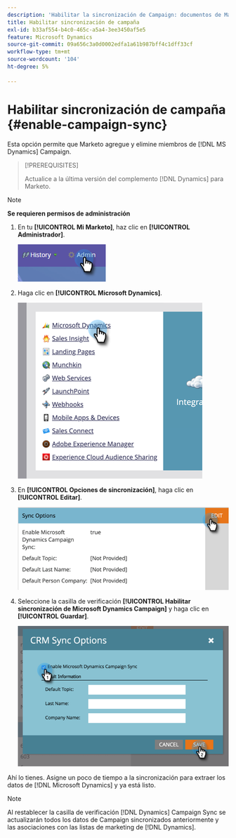 ```yaml
---
description: 'Habilitar la sincronización de Campaign: documentos de Marketo, documentación del producto'
title: Habilitar sincronización de campaña
exl-id: b33af554-b4c0-465c-a5a4-3ee3450af5e5
feature: Microsoft Dynamics
source-git-commit: 09a656c3a0d0002edfa1a61b987bff4c1dff33cf
workflow-type: tm+mt
source-wordcount: '104'
ht-degree: 5%

---
```


# Habilitar sincronización de campaña {#enable-campaign-sync}

Esta opción permite que Marketo agregue y elimine miembros de [!DNL MS Dynamics] Campaign.

>[!PREREQUISITES]
>
>Actualice a la última versión del complemento [!DNL Dynamics] para Marketo.

>[!NOTE]
>
>**Se requieren permisos de administración**

1. En tu **[!UICONTROL Mi Marketo]**, haz clic en **[!UICONTROL Administrador]**.

   ![](assets/enable-campaign-sync-1.png)

1. Haga clic en **[!UICONTROL Microsoft Dynamics]**.

   ![](assets/enable-campaign-sync-2.png)

1. En **[!UICONTROL Opciones de sincronización]**, haga clic en **[!UICONTROL Editar]**.

   ![](assets/enable-campaign-sync-3.png)

1. Seleccione la casilla de verificación **[!UICONTROL Habilitar sincronización de Microsoft Dynamics Campaign]** y haga clic en **[!UICONTROL Guardar]**.

   ![](assets/enable-campaign-sync-4.png)

Ahí lo tienes. Asigne un poco de tiempo a la sincronización para extraer los datos de [!DNL Microsoft Dynamics] y ya está listo.

>[!NOTE]
>
>Al restablecer la casilla de verificación [!DNL Dynamics] Campaign Sync se actualizarán todos los datos de Campaign sincronizados anteriormente y las asociaciones con las listas de marketing de [!DNL Dynamics].
